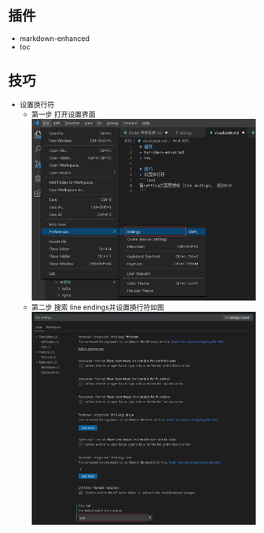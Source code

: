 # 插件
+ markdown-enhanced
+ toc

# 技巧
+ 设置换行符
    + 第一步 打开设置界面
    ![设置界面](./imgs/01.png)
    + 第二步 搜索 line endings并设置换行符如图
    ![设置界面](./imgs/02.png)
